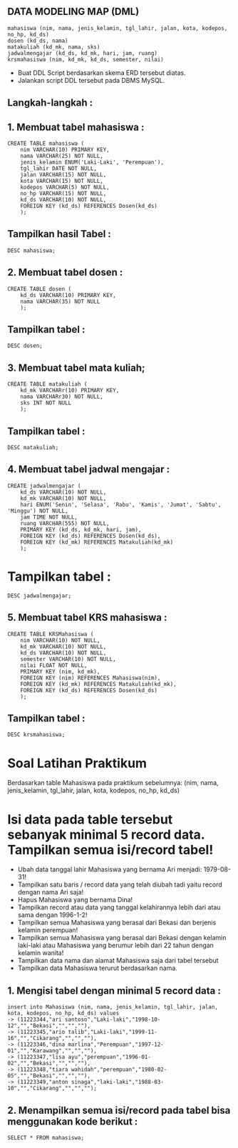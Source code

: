 ## DATA MODELING MAP (DML)
```
mahasiswa (nim, nama, jenis_kelamin, tgl_lahir, jalan, kota, kodepos, no_hp, kd_ds)
dosen (kd_ds, nama)
matakuliah (kd_mk, nama, sks)
jadwalmengajar (kd_ds, kd_mk, hari, jam, ruang)
krsmahasiswa (nim, kd_mk, kd_ds, semester, nilai)
```
- Buat DDL Script berdasarkan skema ERD tersebut diatas. 
- Jalankan script DDL tersebut pada DBMS MySQL.

## Langkah-langkah :

## 1. Membuat tabel mahasiswa :
```
CREATE TABLE mahasiswa (
    nim VARCHAR(10) PRIMARY KEY,
    nama VARCHAR(25) NOT NULL,
    jenis_kelamin ENUM('Laki-Laki', 'Perempuan'),
    tgl_lahir DATE NOT NULL,
    jalan VARCHAR(15) NOT NULL,
    kota VARCHAR(15) NOT NULL,
    kodepos VARCHAR(5) NOT NULL,
    no_hp VARCHAR(15) NOT NULL,
    kd_ds VARCHAR(10) NOT NULL,
    FOREIGN KEY (kd_ds) REFERENCES Dosen(kd_ds)
    );
```

## Tampilkan hasil Tabel :
`DESC mahasiswa;`


## 2. Membuat tabel dosen :
```
CREATE TABLE dosen (
    kd_ds VARCHAR(10) PRIMARY KEY,
    nama VARCHAR(35) NOT NULL
    );
```
## Tampilkan tabel :
`DESC dosen;`


## 3. Membuat tabel mata kuliah;
```
CREATE TABLE matakuliah (
    kd_mk VARCHARr(10) PRIMARY KEY,
    nama VARCHARr30) NOT NULL,
    sks INT NOT NULL
    );
```

## Tampilkan tabel :
`DESC matakuliah;`



## 4. Membuat tabel jadwal mengajar :
```
CREATE jadwalmengajar (
    kd_ds VARCHAR(10) NOT NULL,
    kd_mk VARCHAR(10) NOT NULL,
    hari ENUM('Senin', 'Selasa', 'Rabu', 'Kamis', 'Jumat', 'Sabtu', 'Minggu') NOT NULL,
    jam TIME NOT NULL,
    ruang VARCHAR(555) NOT NULL,
    PRIMARY KEY (kd_ds, kd_mk, hari, jam),
    FOREIGN KEY (kd_ds) REFERENCES Dosen(kd_ds),
    FOREIGN KEY (kd_mk) REFERENCES Matakuliah(kd_mk)
    ); 
```

# Tampilkan tabel :
`DESC jadwalmengajar;`


## 5. Membuat tabel KRS mahasiswa :
```
CREATE TABLE KRSMahasiswa (
    nim VARCHAR(10) NOT NULL,
    kd_mk VARCHAR(10) NOT NULL,
    kd_ds VARCHAR(10) NOT NULL,
    semester VARCHAR(10) NOT NULL,
    nilai FLOAT NOT NULL,
    PRIMARY KEY (nim, kd_mk),
    FOREIGN KEY (nim) REFERENCES Mahasiswa(nim),
    FOREIGN KEY (kd_mk) REFERENCES Matakuliah(kd_mk),
    FOREIGN KEY (kd_ds) REFERENCES Dosen(kd_ds)
    );
```
## Tampilkan tabel :
`DESC krsmahasiswa;`


# Soal Latihan Praktikum

Berdasarkan table Mahasiswa pada praktikum sebelumnya: (nim, nama, jenis_kelamin, tgl_lahir, jalan, kota, kodepos, no_hp, kd_ds)

# Isi data pada table tersebut sebanyak minimal 5 record data. Tampilkan semua isi/record tabel!

- Ubah data tanggal lahir Mahasiswa yang bernama Ari menjadi: 1979-08-31!
- Tampilkan satu baris / record data yang telah diubah tadi yaitu record dengan nama Ari saja!
- Hapus Mahasiswa yang bernama Dina!
- Tampilkan record atau data yang tanggal kelahirannya lebih dari atau sama dengan 1996-1-2!
- Tampilkan semua Mahasiswa yang berasal dari Bekasi dan berjenis kelamin perempuan!
- Tampilkan semua Mahasiswa yang berasal dari Bekasi dengan kelamin laki-laki atau Mahasiswa yang berumur lebih dari 22 tahun dengan kelamin wanita!
- Tampilkan data nama dan alamat Mahasiswa saja dari tabel tersebut
- Tampilkan data Mahasiswa terurut berdasarkan nama.

## 1. Mengisi tabel dengan minimal 5 record data :
```
insert into Mahasiswa (nim, nama, jenis_kelamin, tgl_lahir, jalan, kota, kodepos, no_hp, kd_ds) values 
-> (11223344,"ari santoso","Laki-laki","1998-10-12","","Bekasi","","",""), 
-> (11223345,"ario talib","Laki-laki","1999-11-16","","Cikarang","","",""), 
-> (11223346,"dina marlina","Perempuan","1997-12-01","","Karawang","","",""), 
-> (11223347,"lisa ayu","perempuan","1996-01-02","","Bekasi","","",""), 
-> (11223348,"tiara wahidah","perempuan","1980-02-05","","Bekasi","","",""), 
-> (11223349,"anton sinaga","laki-laki","1988-03-10","","Cikarang","","","");
```
## 2. Menampilkan semua isi/record pada tabel bisa menggunakan kode berikut :

`SELECT * FROM mahasiswa;`





